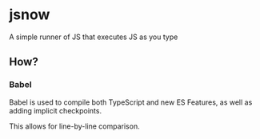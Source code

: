 # jsnow

A simple runner of JS that executes JS as you type

## How?

### Babel

Babel is used to compile both TypeScript and new ES Features, as well as adding implicit checkpoints.

This allows for line-by-line comparison.